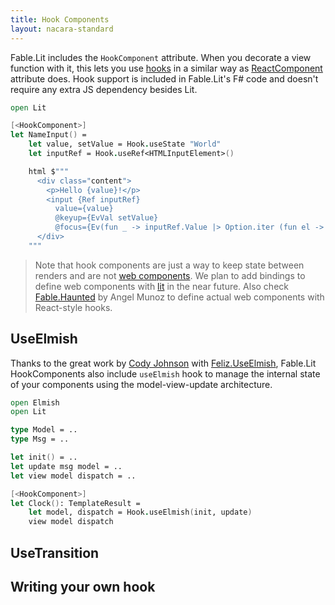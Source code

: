 ```yaml
---
title: Hook Components
layout: nacara-standard
---
```


Fable.Lit includes the `HookComponent` attribute. When you decorate a view function with it, this lets you use [hooks](https://reactjs.org/docs/hooks-overview.html) in a similar way as [ReactComponent](https://zaid-ajaj.github.io/Feliz/#/Feliz/React/NotJustFunctions) attribute does. Hook support is included in Fable.Lit's F# code and doesn't require any extra JS dependency besides Lit.

```fsharp
open Lit

[<HookComponent>]
let NameInput() =
    let value, setValue = Hook.useState "World"
    let inputRef = Hook.useRef<HTMLInputElement>()

    html $"""
      <div class="content">
        <p>Hello {value}!</p>
        <input {Ref inputRef}
          value={value}
          @keyup={EvVal setValue}
          @focus={Ev(fun _ -> inputRef.Value |> Option.iter (fun el -> el.select()))}>
      </div>
    """
```

> Note that hook components are just a way to keep state between renders and are not [web components](https://www.webcomponents.org/introduction). We plan to add bindings to define web components with [lit](https://lit.dev) in the near future. Also check [Fable.Haunted](https://github.com/AngelMunoz/Fable.Haunted) by Angel Munoz to define actual web components with React-style hooks.


## UseElmish

Thanks to the great work by [Cody Johnson](https://twitter.com/Cody_S_Johnson) with [Feliz.UseElmish](https://zaid-ajaj.github.io/Feliz/#/Hooks/UseElmish), Fable.Lit HookComponents also include `useElmish` hook to manage the internal state of your components using the model-view-update architecture.

```fsharp
open Elmish
open Lit

type Model = ..
type Msg = ..

let init() = ..
let update msg model = ..
let view model dispatch = ..

[<HookComponent>]
let Clock(): TemplateResult =
    let model, dispatch = Hook.useElmish(init, update)
    view model dispatch
```

## UseTransition

## Writing your own hook
